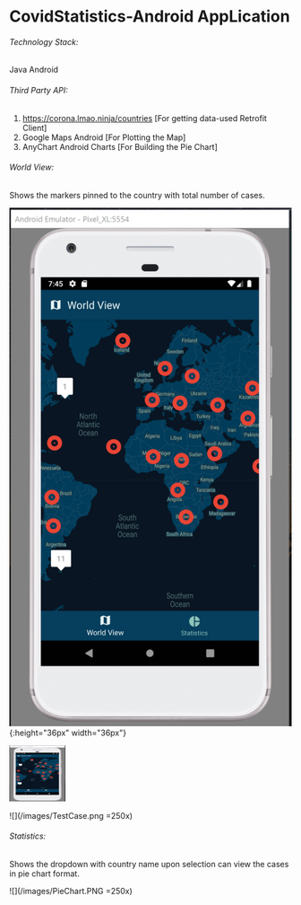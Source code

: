 # CovidStatistics-Android AppLication


###### Technology Stack: 
Java Android

###### Third Party API: 
1.	https://corona.lmao.ninja/countries [For getting data-used Retrofit Client]
2.	Google Maps Android [For Plotting the Map]
3.	AnyChart Android Charts [For Building the Pie Chart]

###### World View: 
Shows the markers pinned to the country with total number of cases.

![](/images/WorldView.PNG){:height="36px" width="36px"}

<img src="/images/WorldView.PNG" width="100" height="100">

![](/images/TestCase.png =250x)



###### Statistics: 
Shows the dropdown with country name upon selection can view the cases in pie chart format.

![](/images/PieChart.PNG =250x)
